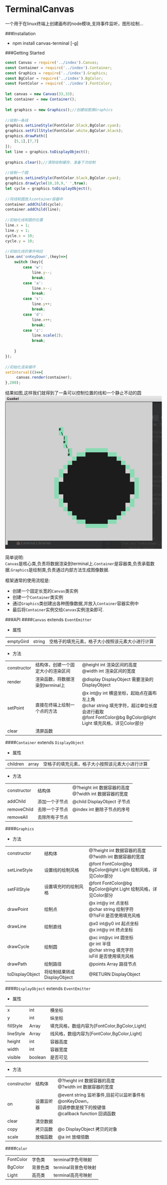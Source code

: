 # TerminalCanvas
一个用于在linux终端上创建画布的node模块,支持事件监听，图形绘制...

###Installation
* npm install canvas-terminal [-g]

###Getting Started

```javascript
const Canvas = require('../index').Canvas;
const Container = require('../index').Container;
const Graphics = require('../index').Graphics;
const BgColor = require('../index').BgColor;
const FontColor = require('../index').FontColor;

let canvas = new Canvas(33,33);
let container = new Container();

let graphics = new Graphics();//创建绘图类Graphics

//绘制一条线
graphics.setLineStyle(FontColor.black,BgColor.cyan);
graphics.setFillStyle(FontColor.white,BgColor.black);
graphics.drawPath([
    [5,1],[7,7]
]);
let line = graphics.toDisplayObject();

graphics.clear();//清除绘制缓存，准备下次绘制

//绘制一个圆
graphics.setLineStyle(FontColor.black,BgColor.cyan);
graphics.drawCycle(10,10,9,' ',true);
let cycle = graphics.toDisplayObject();

//将线和圆放入container容器中
container.addChild(cycle);
container.addChild(line);

//初始化线和圆的位置
line.x = 1;
line.y = 1;
cycle.x = 10;
cycle.y = 10;

//初始化线的事件响应
line.on('onKeyDown',(key)=>{
    switch (key){
        case 'w':
	        line.y--;
            break;
        case 'a':
            line.x--;
            break;
        case 's':
            line.y++;
            break;
        case 'd':
            line.x++;
            break;
        case 'z':
            line.scale(2);
            break;

    }
});

//初始化渲染循环
setInterval(()=>{
     canvas.render(container);
},200);

```
结果如图,这样我们就得到了一条可以控制位置的线和一个静止不动的圆
![结果](./image/result.png)

简单说明:   
`Canvas`是核心类,负责将数据渲染到terminal上.`Container`是容器类,负责承载数据.`Graphics`是绘制类,负责通过内部方法生成图像数据.

框架通常的使用流程是:
* 创建一个固定长宽的`Canvas`类实例
* 创建一个`Container`类实例
* 通过`Graphics`类创建出各种图像数据,并放入`Container`容器实例中
* 最后将`Container`实例交给`Canvas`实例渲染即可.

###API
####`Canvas` extends `EventEmitter`
* 属性

<table>
    <tr>
        <td>emptyGird</td>
        <td>string</td>
        <td>空格子的填充元素，格子大小按照该元素大小进行计算</td>
    </tr>
</table>

* 方法

<table>
    <tr>
        <td>constructor</td>
        <td>结构体，创建一个固定大小的渲染区间</td>
        <td>@height int 渲染区间的高度<br>@width int 渲染区间的宽度</td>
    </tr>
    <tr>
        <td>render</td>
        <td>渲染函数，将数据渲染到terminal上</td>
        <td>@display DisplayObject 需要渲染的DisplayObject</td>
    </tr>
    <tr>
        <td>setPoint</td>
        <td>直接在终端上绘制一个点的方法</td>
        <td>@x int@y int 横竖坐标，起始点在画布左上角<br>@char string 填充字符，超过单位长度会进行截取<br>@font FontColor@bg BgColor@light Light 填充风格，详见Color部分</td>
    </tr>
    <tr>
        <td>clear</td>
        <td>清屏函数</td>
        <td></td>
    </tr>
</table>

####`Container` extends `DisplayObject`
* 属性

<table>
    <tr>
        <td>children</td>
        <td>array</td>
        <td>空格子的填充元素，格子大小按照该元素大小进行计算</td>
    </tr>
</table>

* 方法

<table>
    <tr>
        <td>constructor</td>
        <td>结构体</td>
        <td>@?height int 数据容器的高度<br>@?width int 数据容器的宽度</td>
    </tr>
    <tr>
        <td>addChild</td>
        <td>添加一个子节点</td>
        <td>@child DisplayObject 子节点</td>
    </tr>
    <tr>
        <td>removeChild</td>
        <td>去除一个子节点</td>
        <td>@index int 删除子节点的序号 </td>
    </tr>
    <tr>
        <td>removeAll</td>
        <td>去除所有子节点</td>
        <td></td>
    </tr>
</table>

####`Graphics`

* 方法

<table>
    <tr>
        <td>constructor</td>
        <td>结构体</td>
        <td>@?height int 数据容器的高度<br>@?width int 数据容器的宽度</td>
    </tr>
    <tr>
        <td>setLineStyle</td>
        <td>设置线的绘制风格</td>
        <td>@font FontColor@bg BgColor@light Light 绘制风格，详见Color部分</td>
    </tr>
    <tr>
        <td>setFillStyle</td>
        <td>设置填充时的绘制风格</td>
        <td>@font FontColor@bg BgColor@light Light 绘制风格，详见Color部分</td>
    </tr>    
    <tr>
        <td>drawPoint</td>
        <td>绘制点</td>
        <td>@x int@y int 点坐标<br>@char string 绘制字符<br>@?isFill 是否使用填充风格</td>
    </tr>
    <tr>
        <td>drawLine</td>
        <td>绘制直线</td>
        <td>@x0 int@y0 int 起点坐标<br>@x int@y int 终点坐标</td>
    </tr>
    <tr>
        <td>drawCycle</td>
        <td>绘制圆</td>
        <td>@xc int@yc int 圆坐标<br>@r int 半径<br>@char string 填充字符<br>isFill 是否使用填充风格</td>
    </tr>
    <tr>
        <td>drawPath</td>
        <td>绘制路径</td>
        <td>@points Array 路径节点</td>
    </tr>
    <tr>
        <td>toDisplayObject</td>
        <td>将绘制结果转成DisplayObject</td>
        <td>@RETURN DisplayObject</td>
    </tr>
</table>

####`DisplayObject` extends `EventEmitter`
* 属性

<table>
    <tr>
        <td>x</td>
        <td>int</td>
        <td>横坐标</td>
    </tr>
    <tr>
        <td>y</td>
        <td>int</td>
        <td>纵坐标</td>
    </tr>
    <tr>
        <td>fillStyle</td>
        <td>Array</td>
        <td>填充风格，数组内容为[FontColor,BgColor,Light]</td>
    </tr>
    <tr>
        <td>lineStyle</td>
        <td>Array</td>
        <td>线风格，数组内容为[FontColor,BgColor,Light]</td>
    </tr>
    <tr>
        <td>height</td>
        <td>int</td>
        <td>容器高度</td>
    </tr>
    <tr>
        <td>width</td>
        <td>int</td>
        <td>容器宽度</td>
    </tr>
    <tr>
        <td>visible</td>
        <td>boolean</td>
        <td>是否可见</td>
    </tr>
</table>

* 方法

<table>
    <tr>
        <td>constructor</td>
        <td>结构体</td>
        <td>@?height int 数据容器的高度<br>@?width int 数据容器的宽度</td>
    </tr>
    <tr>
        <td>on</td>
        <td>设置监听器</td>
        <td>@event string 监听事件,目前可以监听事件有@onKeyDown，<br>回调参数是按下的按键值<br>@callback function 回调函数</td>
    </tr>  
    <tr>
        <td>clear</td>
        <td>清空数据</td>
        <td></td>
    </tr>
    <tr>
        <td>copy</td>
        <td>拷贝函数</td>
        <td>@o DisplayObject 拷贝的对象</td>
    </tr>
    <tr>
        <td>scale</td>
        <td>放缩函数</td>
        <td>@a int 放缩倍数</td>
    </tr>
</table>

####`Color`
<table>
    <tr>
        <td>FontColor</td>
        <td>字色类</td>
        <td>terminal字色号映射</td>
    </tr>
    <tr>
        <td>BgColor</td>
        <td>背景色类</td>
        <td>terminal背景色号映射</td>
    </tr>
    <tr>
        <td>Light</td>
        <td>高亮类</td>
        <td>terminal高亮号映射</td>
    </tr>
</table>

